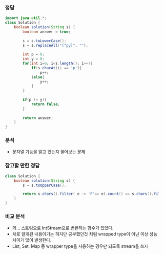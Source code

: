###   정답
```java
import java.util.*;
class Solution {
    boolean solution(String s) {
        boolean answer = true;
        
        s = s.toLowerCase();
        s = s.replaceAll("[^py]", "");
        
        int p = 0;
        int y = 0;
        for(int i=0; i<s.length(); i++){
            if(s.charAt(i) == 'p'){
                p++;
            }else{
                y++;
            }
        }
        
        if(p != y){
            return false;
        }
        
        return answer;
    }
}
```

###   분석
-   문자열 기능을 알고 있는지 물어보는 문제

###   참고할 만한 정답
```java
class Solution {
    boolean solution(String s) {
        s = s.toUpperCase();

        return s.chars().filter( e -> 'P'== e).count() == s.chars().filter( e -> 'Y'== e).count();
    }
}
```

###   비교 분석
-   와... 스트링으로 IntStream으로 변환하는 함수가 있었다.
-   새로 알게된 내용이기는 하지만 공부했던것 처럼 wrapped type이 아닌 이상 성능 차이가 많이 발생한다.
-   List, Set, Map 등 wrapper type을 사용하는 경우만 되도록 stream을 쓰자